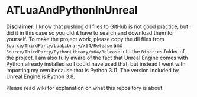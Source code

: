 # ATLuaAndPythonInUnreal
**Disclaimer**: I know that pushing dll files to GitHub is not good practice, but I did it in this case so you didnt have to search and download them for yourself. To make the project work, please copy the dll files from `Source/ThirdParty/LuaLibrary/x64/Release` and `Source/ThirdParty/PythonLibrary/x64/Release` into the `Binaries` folder of the project. I am also fully aware of the fact that Unreal Engine comes with Python already installed so I could have used that, but instead I went with importing my own because that is Python 3.11. The version included by Unreal Engine is Python 3.8.

Please read wiki for explanation on what this repository is about.
